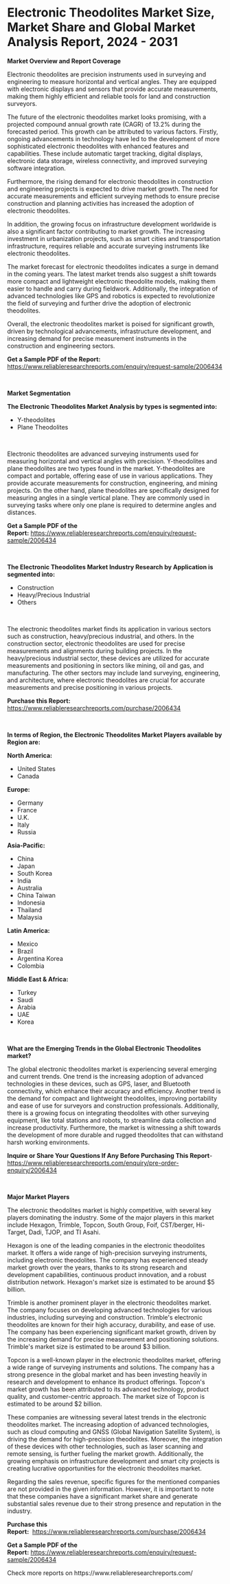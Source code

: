<p><h1>Electronic Theodolites Market Size, Market Share and Global Market Analysis Report, 2024 - 2031</h1></p><p><strong>Market Overview and Report Coverage</strong></p>
<p><p>Electronic theodolites are precision instruments used in surveying and engineering to measure horizontal and vertical angles. They are equipped with electronic displays and sensors that provide accurate measurements, making them highly efficient and reliable tools for land and construction surveyors.</p><p>The future of the electronic theodolites market looks promising, with a projected compound annual growth rate (CAGR) of 13.2% during the forecasted period. This growth can be attributed to various factors. Firstly, ongoing advancements in technology have led to the development of more sophisticated electronic theodolites with enhanced features and capabilities. These include automatic target tracking, digital displays, electronic data storage, wireless connectivity, and improved surveying software integration.</p><p>Furthermore, the rising demand for electronic theodolites in construction and engineering projects is expected to drive market growth. The need for accurate measurements and efficient surveying methods to ensure precise construction and planning activities has increased the adoption of electronic theodolites.</p><p>In addition, the growing focus on infrastructure development worldwide is also a significant factor contributing to market growth. The increasing investment in urbanization projects, such as smart cities and transportation infrastructure, requires reliable and accurate surveying instruments like electronic theodolites.</p><p>The market forecast for electronic theodolites indicates a surge in demand in the coming years. The latest market trends also suggest a shift towards more compact and lightweight electronic theodolite models, making them easier to handle and carry during fieldwork. Additionally, the integration of advanced technologies like GPS and robotics is expected to revolutionize the field of surveying and further drive the adoption of electronic theodolites.</p><p>Overall, the electronic theodolites market is poised for significant growth, driven by technological advancements, infrastructure development, and increasing demand for precise measurement instruments in the construction and engineering sectors.</p></p>
<p><strong>Get a Sample PDF of the Report:</strong> <a href="https://www.reliableresearchreports.com/enquiry/request-sample/2006434">https://www.reliableresearchreports.com/enquiry/request-sample/2006434</a></p>
<p>&nbsp;</p>
<p><strong>Market Segmentation</strong></p>
<p><strong>The Electronic Theodolites Market Analysis by types is segmented into:</strong></p>
<p><ul><li>Y-theodolites</li><li>Plane Theodolites</li></ul></p>
<p>&nbsp;</p>
<p><p>Electronic theodolites are advanced surveying instruments used for measuring horizontal and vertical angles with precision. Y-theodolites and plane theodolites are two types found in the market. Y-theodolites are compact and portable, offering ease of use in various applications. They provide accurate measurements for construction, engineering, and mining projects. On the other hand, plane theodolites are specifically designed for measuring angles in a single vertical plane. They are commonly used in surveying tasks where only one plane is required to determine angles and distances.</p></p>
<p><strong>Get a Sample PDF of the Report:</strong>&nbsp;<a href="https://www.reliableresearchreports.com/enquiry/request-sample/2006434">https://www.reliableresearchreports.com/enquiry/request-sample/2006434</a></p>
<p>&nbsp;</p>
<p><strong>The Electronic Theodolites Market Industry Research by Application is segmented into:</strong></p>
<p><ul><li>Construction</li><li>Heavy/Precious Industrial</li><li>Others</li></ul></p>
<p>&nbsp;</p>
<p><p>The electronic theodolites market finds its application in various sectors such as construction, heavy/precious industrial, and others. In the construction sector, electronic theodolites are used for precise measurements and alignments during building projects. In the heavy/precious industrial sector, these devices are utilized for accurate measurements and positioning in sectors like mining, oil and gas, and manufacturing. The other sectors may include land surveying, engineering, and architecture, where electronic theodolites are crucial for accurate measurements and precise positioning in various projects.</p></p>
<p><strong>Purchase this Report:</strong>&nbsp; <a href="https://www.reliableresearchreports.com/purchase/2006434">https://www.reliableresearchreports.com/purchase/2006434</a></p>
<p>&nbsp;</p>
<p><strong>In terms of Region, the Electronic Theodolites Market Players available by Region are:</strong></p>
<p>
    <p> <strong> North America: </strong>
        <ul>
            <li>United States</li>
            <li>Canada</li>
        </ul>
        </p> 
    <p> <strong> Europe: </strong>
        <ul>
            <li>Germany</li>
            <li>France</li>
            <li>U.K.</li>
            <li>Italy</li>
            <li>Russia</li>
        </ul>
        </p> 
    <p> <strong> Asia-Pacific: </strong>
        <ul>
            <li>China</li>
            <li>Japan</li>
            <li>South Korea</li>
            <li>India</li>
            <li>Australia</li>
            <li>China Taiwan</li>
            <li>Indonesia</li>
            <li>Thailand</li>
            <li>Malaysia</li>
        </ul>
        </p> 
    <p> <strong> Latin America: </strong>
        <ul>
            <li>Mexico</li>
            <li>Brazil</li>
            <li>Argentina Korea</li>
            <li>Colombia</li>
        </ul>
        </p> 
    <p> <strong> Middle East & Africa: </strong>
        <ul>
            <li>Turkey</li>
            <li>Saudi</li>
            <li>Arabia</li>
            <li>UAE</li>
            <li>Korea</li>
        </ul>
    </p>
    </p>
<p>&nbsp;</p>
<p><strong>What are the Emerging Trends in the Global Electronic Theodolites market?</strong></p>
<p><p>The global electronic theodolites market is experiencing several emerging and current trends. One trend is the increasing adoption of advanced technologies in these devices, such as GPS, laser, and Bluetooth connectivity, which enhance their accuracy and efficiency. Another trend is the demand for compact and lightweight theodolites, improving portability and ease of use for surveyors and construction professionals. Additionally, there is a growing focus on integrating theodolites with other surveying equipment, like total stations and robots, to streamline data collection and increase productivity. Furthermore, the market is witnessing a shift towards the development of more durable and rugged theodolites that can withstand harsh working environments.</p></p>
<p><strong>Inquire or Share Your Questions If Any Before Purchasing This Report</strong>- <a href="https://www.reliableresearchreports.com/enquiry/pre-order-enquiry/2006434">https://www.reliableresearchreports.com/enquiry/pre-order-enquiry/2006434</a></p>
<p>&nbsp;</p>
<p><strong>Major Market Players</strong></p>
<p><p>The electronic theodolites market is highly competitive, with several key players dominating the industry. Some of the major players in this market include Hexagon, Trimble, Topcon, South Group, Foif, CST/berger, Hi-Target, Dadi, TJOP, and TI Asahi. </p><p>Hexagon is one of the leading companies in the electronic theodolites market. It offers a wide range of high-precision surveying instruments, including electronic theodolites. The company has experienced steady market growth over the years, thanks to its strong research and development capabilities, continuous product innovation, and a robust distribution network. Hexagon's market size is estimated to be around $5 billion.</p><p>Trimble is another prominent player in the electronic theodolites market. The company focuses on developing advanced technologies for various industries, including surveying and construction. Trimble's electronic theodolites are known for their high accuracy, durability, and ease of use. The company has been experiencing significant market growth, driven by the increasing demand for precise measurement and positioning solutions. Trimble's market size is estimated to be around $3 billion.</p><p>Topcon is a well-known player in the electronic theodolites market, offering a wide range of surveying instruments and solutions. The company has a strong presence in the global market and has been investing heavily in research and development to enhance its product offerings. Topcon's market growth has been attributed to its advanced technology, product quality, and customer-centric approach. The market size of Topcon is estimated to be around $2 billion.</p><p>These companies are witnessing several latest trends in the electronic theodolites market. The increasing adoption of advanced technologies, such as cloud computing and GNSS (Global Navigation Satellite System), is driving the demand for high-precision theodolites. Moreover, the integration of these devices with other technologies, such as laser scanning and remote sensing, is further fueling the market growth. Additionally, the growing emphasis on infrastructure development and smart city projects is creating lucrative opportunities for the electronic theodolites market.</p><p>Regarding the sales revenue, specific figures for the mentioned companies are not provided in the given information. However, it is important to note that these companies have a significant market share and generate substantial sales revenue due to their strong presence and reputation in the industry.</p></p>
<p><strong>Purchase this Report:</strong>&nbsp;&nbsp;<a href="https://www.reliableresearchreports.com/purchase/2006434">https://www.reliableresearchreports.com/purchase/2006434</a></p>
<p></p>
<p><strong>Get a Sample PDF of the Report:</strong>&nbsp;<a href="https://www.reliableresearchreports.com/enquiry/request-sample/2006434">https://www.reliableresearchreports.com/enquiry/request-sample/2006434</a></p>
<p>Check more reports on https://www.reliableresearchreports.com/</p>